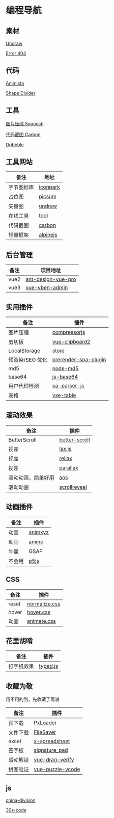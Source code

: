 # 编程导航

## 素材

[Undraw](https://undraw.co/)

[Error 404](https://error404.fun/)

## 代码

[Animista](https://animista.net/)

[Shape Divider](https://www.shapedivider.app/)

## 工具

[图片压缩 Squoosh](https://squoosh.app/)

[代码截图 Carbon](https://carbon.now.sh/)

[Dribbble](https://dribbble.com/)

## 工具网站

| 备注       | 地址                                              |
| ---------- | ------------------------------------------------- |
| 字节图标库 | [iconpark](https://iconpark.oceanengine.com/home) |
| 占位图     | [picsum](https://picsum.photos/)                  |
| 矢量图     | [undraw](https://undraw.co/illustrations)         |
| 在线工具   | [tool](https://tool.lu/)                          |
| 代码截图   | [carbon](https://carbon.now.sh/)                  |
| 轻量框架   | [alpinejs](https://alpinejs.dev/)                 |

## 后台管理

| 备注 | 项目地址                                                                 |
| ---- | ------------------------------------------------------------------------ |
| vue2 | [ant-design-vue-pro](https://github.com/vueComponent/ant-design-vue-pro) |
| vue3 | [vue-vben-admin](https://github.com/anncwb/vue-vben-admin)               |

## 实用插件

| 备注            | 插件                                                                        |
| --------------- | --------------------------------------------------------------------------- |
| 图片压缩        | [compressorjs](https://github.com/fengyuanchen/compressorjs)                |
| 剪切板          | [vue-clipboard2](https://github.com/Inndy/vue-clipboard2)                   |
| LocalStorage    | [store](https://github.com/marcuswestin/store.js)                           |
| 预渲染/SEO 优化 | [prerender-spa-plugin](https://github.com/chrisvfritz/prerender-spa-plugin) |
| md5             | [node-md5](https://github.com/pvorb/node-md5)                               |
| base64          | [js-base64](https://github.com/dankogai/js-base64)                          |
| 用户代理检测    | [ua-parser-js](https://github.com/faisalman/ua-parser-js)                   |
| 表格            | [vxe-table](https://github.com/x-extends/vxe-table)                         |

## 滚动效果

| 备注               | 插件                                                          |
| ------------------ | ------------------------------------------------------------- |
| BetterScroll       | [better-scroll](https://github.com/ustbhuangyi/better-scroll) |
| 视差               | [lax.js](https://github.com/alexfoxy/lax.js)                  |
| 视差               | [rellax](https://github.com/dixonandmoe/rellax)               |
| 视差               | [parallax](https://github.com/wagerfield/parallax)            |
| 滚动动画，简单好用 | [aos](https://github.com/michalsnik/aos)                      |
| 滚动动画           | [scrollreveal](https://github.com/jlmakes/scrollreveal)       |

## 动画插件

| 备注   | 插件                                                  |
| ------ | ----------------------------------------------------- |
| 动画   | [animxyz](https://github.com/ingram-projects/animxyz) |
| 动画   | [anime](https://github.com/juliangarnier/anime)       |
| 牛逼   | GSAP                                                  |
| 不会用 | [p5js](https://p5js.org/zh-Hans/)                     |

## CSS

| 备注  | 插件                                                      |
| ----- | --------------------------------------------------------- |
| reset | [normalize.css](https://github.com/necolas/normalize.css) |
| hover | [hover.css](https://github.com/IanLunn/Hover)             |
| 动画  | [animate.css](https://github.com/animate-css/animate.css) |

## 花里胡哨

| 备注       | 插件                                              |
| ---------- | ------------------------------------------------- |
| 打字机效果 | [typed.js](https://github.com/mattboldt/typed.js) |

## 收藏为敬

用不用的到，先收藏了再说

| 备注     | 插件                                                            |
| -------- | --------------------------------------------------------------- |
| 预下载   | [PxLoader](https://github.com/thinkpixellab/PxLoader)           |
| 文件下载 | [FileSaver](https://github.com/eligrey/FileSaver.js)            |
| excel    | [x-spreadsheet](https://github.com/myliang/x-spreadsheet)       |
| 签字板   | [signature_pad](https://github.com/szimek/signature_pad)        |
| 滑动解锁 | [vue-drag-verify](https://github.com/AshleyLv/vue-drag-verify)  |
| 拼图验证 | [vue-puzzle-vcode](https://github.com/javaLuo/vue-puzzle-vcode) |

## js

[china-division](https://github.com/modood/Administrative-divisions-of-China)

[30s-code](https://github.com/30-seconds/30-seconds-of-code)
